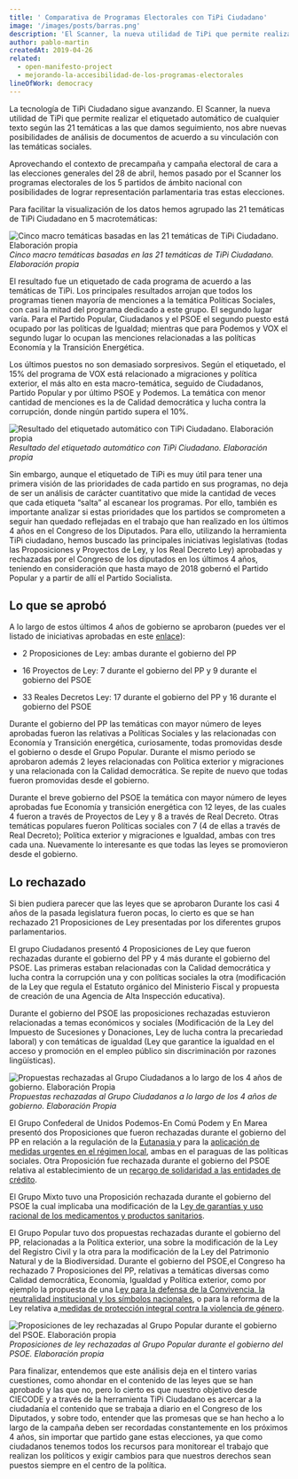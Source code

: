 ```yaml
---
title: ' Comparativa de Programas Electorales con TiPi Ciudadano'
image: '/images/posts/barras.png'
description: 'El Scanner, la nueva utilidad de TiPi que permite realizar el etiquetado automático de cualquier texto según las 21 temáticas a las que damos seguimiento, nos abre nuevas posibilidades de análisis de documentos de acuerdo a su vinculación con las temáticas sociales.'
author: pablo-martin
createdAt: 2019-04-26
related:
  - open-manifesto-project 
  - mejorando-la-accesibilidad-de-los-programas-electorales
lineOfWork: democracy
---
```


La tecnología de TiPi Ciudadano sigue avanzando. El Scanner, la nueva utilidad de TiPi que permite realizar el etiquetado automático de cualquier texto según las 21 temáticas a las que damos seguimiento, nos abre nuevas posibilidades de análisis de documentos de acuerdo a su vinculación con las temáticas sociales.

Aprovechando el contexto de precampaña y campaña electoral de cara a las elecciones generales del 28 de abril, hemos pasado por el Scanner los programas electorales de los 5 partidos de ámbito nacional con posibilidades de lograr representación parlamentaria tras estas elecciones.

Para facilitar la visualización de los datos hemos agrupado las 21 temáticas de TiPi Ciudadano en 5 macrotemáticas:

![Cinco macro temáticas basadas en las 21 temáticas de TiPi Ciudadano. Elaboración propia](/images/posts/macrotematicas.png)*Cinco macro temáticas basadas en las 21 temáticas de TiPi Ciudadano. Elaboración propia*

El resultado fue un etiquetado de cada programa de acuerdo a las temáticas de TiPi. Los principales resultados arrojan que todos los programas tienen mayoría de menciones a la temática Políticas Sociales, con casi la mitad del programa dedicado a este grupo. El segundo lugar varía. Para el Partido Popular, Ciudadanos y el PSOE el segundo puesto está ocupado por las políticas de Igualdad; mientras que para Podemos y VOX el segundo lugar lo ocupan las menciones relacionadas a las políticas Economía y la Transición Energética.

Los últimos puestos no son demasiado sorpresivos. Según el etiquetado, el 15% del programa de VOX está relacionado a migraciones y política exterior, el más alto en esta macro-temática, seguido de Ciudadanos, Partido Popular y por último PSOE y Podemos. La temática con menor cantidad de menciones es la de Calidad democrática y lucha contra la corrupción, donde ningún partido supera el 10%.

![Resultado del etiquetado automático con TiPi Ciudadano. Elaboración propia](/images/posts/barras.png)*Resultado del etiquetado automático con TiPi Ciudadano. Elaboración propia*

Sin embargo, aunque el etiquetado de TiPi es muy útil para tener una primera visión de las prioridades de cada partido en sus programas, no deja de ser un análisis de carácter cuantitativo que mide la cantidad de veces que cada etiqueta “salta” al escanear los programas. Por ello, también es importante analizar si estas prioridades que los partidos se comprometen a seguir han quedado reflejadas en el trabajo que han realizado en los últimos 4 años en el Congreso de los Diputados. Para ello, utilizando la herramienta TiPi ciudadano, hemos buscado las principales iniciativas legislativas (todas las Proposiciones y Proyectos de Ley, y los Real Decreto Ley) aprobadas y rechazadas por el Congreso de los diputados en los últimos 4 años, teniendo en consideración que hasta mayo de 2018 gobernó el Partido Popular y a partir de allí el Partido Socialista.

## **Lo que se aprobó**

A lo largo de estos últimos 4 años de gobierno se aprobaron (puedes ver el listado de iniciativas aprobadas en este [enlace](https://docs.google.com/spreadsheets/d/12MkgYpCu1uuOiGcK34YxppLafrqxKdrjSqR6wwuHvPM/edit?usp=sharing)):

* 2 Proposiciones de Ley: ambas durante el gobierno del PP

* 16 Proyectos de Ley: 7 durante el gobierno del PP y 9 durante el gobierno del PSOE

* 33 Reales Decretos Ley: 17 durante el gobierno del PP y 16 durante el gobierno del PSOE

Durante el gobierno del PP las temáticas con mayor número de leyes aprobadas fueron las relativas a Políticas Sociales y las relacionadas con Economía y Transición energética, curiosamente, todas promovidas desde el gobierno o desde el Grupo Popular. Durante el mismo periodo se aprobaron además 2 leyes relacionadas con Política exterior y migraciones y una relacionada con la Calidad democrática. Se repite de nuevo que todas fueron promovidas desde el gobierno.

Durante el breve gobierno del PSOE la temática con mayor número de leyes aprobadas fue Economía y transición energética con 12 leyes, de las cuales 4 fueron a través de Proyectos de Ley y 8 a través de Real Decreto. Otras temáticas populares fueron Políticas sociales con 7 (4 de ellas a través de Real Decreto); Política exterior y migraciones e Igualdad, ambas con tres cada una. Nuevamente lo interesante es que todas las leyes se promovieron desde el gobierno.

## **Lo rechazado**

Si bien pudiera parecer que las leyes que se aprobaron Durante los casi 4 años de la pasada legislatura fueron pocas, lo cierto es que se han rechazado 21 Proposiciones de Ley presentadas por los diferentes grupos parlamentarios.

El grupo Ciudadanos presentó 4 Proposiciones de Ley que fueron rechazadas durante el gobierno del PP y 4 más durante el gobierno del PSOE. Las primeras estaban relacionadas con la Calidad democrática y lucha contra la corrupción una y con políticas sociales la otra (modificación de la Ley que regula el Estatuto orgánico del Ministerio Fiscal y propuesta de creación de una Agencia de Alta Inspección educativa).

Durante el gobierno del PSOE las proposiciones rechazadas estuvieron relacionadas a temas económicos y sociales (Modificación de la Ley del Impuesto de Sucesiones y Donaciones, Ley de lucha contra la precariedad laboral) y con temáticas de igualdad (Ley que garantice la igualdad en el acceso y promoción en el empleo público sin discriminación por razones lingüísticas).

![Propuestas rechazadas al Grupo Ciudadanos a lo largo de los 4 años de gobierno. Elaboración Propia](/images/posts/propuestasrech.png)*Propuestas rechazadas al Grupo Ciudadanos a lo largo de los 4 años de gobierno. Elaboración Propia*

El Grupo Confederal de Unidos Podemos-En Comú Podem y En Marea presentó dos Proposiciones que fueron rechazadas durante el gobierno del PP en relación a la regulación de la [Eutanasia ](http://www.congreso.es/portal/page/portal/Congreso/Congreso/Iniciativas?_piref73_2148295_73_1335437_1335437.next_page=/wc/servidorCGI&CMD=VERLST&BASE=IW12&FMT=INITXDSS.fmt&DOCS=1-1&DOCORDER=FIFO&OPDEF=ADJ&QUERY=(122%2F000060*.NDOC.))y para la [aplicación de medidas urgentes en el régimen local](http://www.congreso.es/portal/page/portal/Congreso/Congreso/Iniciativas?_piref73_2148295_73_1335437_1335437.next_page=/wc/servidorCGI&CMD=VERLST&BASE=IW12&FMT=INITXDSS.fmt&DOCS=1-1&DOCORDER=FIFO&OPDEF=ADJ&QUERY=(122%2F000038*.NDOC.)), ambas en el paraguas de las políticas sociales. Otra Proposición fue rechazada durante el gobierno del PSOE relativa al establecimiento de un [recargo de solidaridad a las entidades de crédito](http://www.congreso.es/portal/page/portal/Congreso/Congreso/Iniciativas?_piref73_2148295_73_1335437_1335437.next_page=/wc/servidorCGI&CMD=VERLST&BASE=IW12&FMT=INITXDSS.fmt&DOCS=1-1&DOCORDER=FIFO&OPDEF=ADJ&QUERY=(122%2F000232*.NDOC.)).

El Grupo Mixto tuvo una Proposición rechazada durante el gobierno del PSOE la cual implicaba una modificación de la L[ey de garantías y uso racional de los medicamentos y productos sanitarios](http://www.congreso.es/portal/page/portal/Congreso/Congreso/Iniciativas?_piref73_2148295_73_1335437_1335437.next_page=/wc/servidorCGI&CMD=VERLST&BASE=IW12&FMT=INITXDSS.fmt&DOCS=1-1&DOCORDER=FIFO&OPDEF=ADJ&QUERY=(122%2F000205*.NDOC.)).

El Grupo Popular tuvo dos propuestas rechazadas durante el gobierno del PP, relacionadas a la Política exterior, una sobre la modificación de la Ley del Registro Civil y la otra para la modificación de la Ley del Patrimonio Natural y de la Biodiversidad. Durante el gobierno del PSOE,el Congreso ha rechazado 7 Proposiciones del PP, relativas a temáticas diversas como Calidad democrática, Economía, Igualdad y Política exterior, como por ejemplo la propuesta de una L[ey para la defensa de la Convivencia, la neutralidad institucional y los símbolos nacionales](http://www.congreso.es/portal/page/portal/Congreso/Congreso/Iniciativas?_piref73_2148295_73_1335437_1335437.next_page=/wc/servidorCGI&CMD=VERLST&BASE=IW12&FMT=INITXDSS.fmt&DOCS=1-1&DOCORDER=FIFO&OPDEF=ADJ&QUERY=(122%2F000271*.NDOC.)), o para la reforma de la Ley relativa a[ medidas de protección integral contra la violencia de género](http://www.congreso.es/portal/page/portal/Congreso/Congreso/Iniciativas?_piref73_2148295_73_1335437_1335437.next_page=/wc/servidorCGI&CMD=VERLST&BASE=IW12&FMT=INITXDSS.fmt&DOCS=1-1&DOCORDER=FIFO&OPDEF=ADJ&QUERY=(122%2F000255*.NDOC.)).

![Proposiciones de ley rechazadas al Grupo Popular durante el gobierno del PSOE. Elaboración propia](/images/posts/proposicionesrech.png)*Proposiciones de ley rechazadas al Grupo Popular durante el gobierno del PSOE. Elaboración propia*

Para finalizar, entendemos que este análisis deja en el tintero varias cuestiones, como ahondar en el contenido de las leyes que se han aprobado y las que no, pero lo cierto es que nuestro objetivo desde CIECODE y a través de la herramienta TiPi Ciudadano es acercar a la ciudadanía el contenido que se trabaja a diario en el Congreso de los Diputados, y sobre todo, entender que las promesas que se han hecho a lo largo de la campaña deben ser recordadas constantemente en los próximos 4 años, sin importar que partido gane estas elecciones, ya que como ciudadanos tenemos todos los recursos para monitorear el trabajo que realizan los políticos y exigir cambios para que nuestros derechos sean puestos siempre en el centro de la política.
